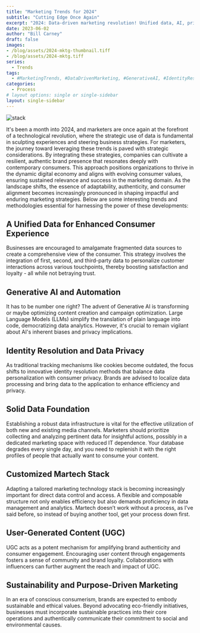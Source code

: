 ```yaml
---
title: "Marketing Trends for 2024"
subtitle: "Cutting Edge Once Again"
excerpt: "2024: Data-driven marketing revolution! Unified data, AI, privacy, UGC, sustainability—keys to success in a dynamic digital landscape."
date: 2023-06-02
author: "Bill Carney"
draft: false
images:
- /blog/assets/2024-mktg-thumbnail.tiff
- /blog/assets/2024-mktg.tiff
series:
  - Trends
tags:
  - #MarketingTrends, #DataDrivenMarketing, #GenerativeAI, #IdentityResolution, #MartechStack, #UGCMarketing, #SustainabilityMarketing, #ConsumerEngagement, #DigitalEconomy, #BrandAuthenticity
categories:
  - Process
# layout options: single or single-sidebar
layout: single-sidebar
---
```


![stack](/blog/assets/2024-mktg.tiff)

It's been a month into 2024, and marketers are once again at the forefront of a technological revolution, where the strategic use of data is fundamental in sculpting experiences and steering business strategies. For marketers, the journey toward leveraging these trends is paved with strategic considerations. By integrating these strategies, companies can cultivate a resilient, authentic brand presence that resonates deeply with contemporary consumers. This approach positions organizations to thrive in the dynamic digital economy and aligns with evolving consumer values, ensuring sustained relevance and success in the marketing domain. As the landscape shifts, the essence of adaptability, authenticity, and consumer alignment becomes increasingly pronounced in shaping impactful and enduring marketing strategies. Below are some interesting trends and methodologies essential for harnessing the power of these developments:

## A Unified Data for Enhanced Consumer Experience

Businesses are encouraged to amalgamate fragmented data sources to create a comprehensive view of the consumer. This strategy involves the integration of first, second, and third-party data to personalize customer interactions across various touchpoints, thereby boosting satisfaction and loyalty - all while not betraying trust.

## Generative AI and Automation

It has to be number one right? The advent of Generative AI is transforming or maybe optimizing content creation and campaign optimization. Large Language Models (LLMs) simplify the translation of plain language into code, democratizing data analytics. However, it's crucial to remain vigilant about AI's inherent biases and privacy implications.

## Identity Resolution and Data Privacy

As traditional tracking mechanisms like cookies become outdated, the focus shifts to innovative identity resolution methods that balance data personalization with consumer privacy. Brands are advised to localize data processing and bring data to the application to enhance efficiency and privacy.

## Solid Data Foundation

Establishing a robust data infrastructure is vital for the effective utilization of both new and existing media channels. Marketers should prioritize collecting and analyzing pertinent data for insightful actions, possibly in a dedicated marketing space with reduced IT dependence. Your database degrades every single day, and you need to replenish it with the right profiles of people that actually want to consume your content.

## Customized Martech Stack

Adapting a tailored marketing technology stack is becoming increasingly important for direct data control and access. A flexible and composable structure not only enables efficiency but also demands proficiency in data management and analytics. Martech doesn’t work without a process, as I’ve said before, so instead of buying another tool, get your process down first.

## User-Generated Content (UGC)

UGC acts as a potent mechanism for amplifying brand authenticity and consumer engagement. Encouraging user content through engagements fosters a sense of community and brand loyalty. Collaborations with influencers can further augment the reach and impact of UGC.

## Sustainability and Purpose-Driven Marketing

In an era of conscious consumerism, brands are expected to embody sustainable and ethical values. Beyond advocating eco-friendly initiatives, businesses must incorporate sustainable practices into their core operations and authentically communicate their commitment to social and environmental causes.
